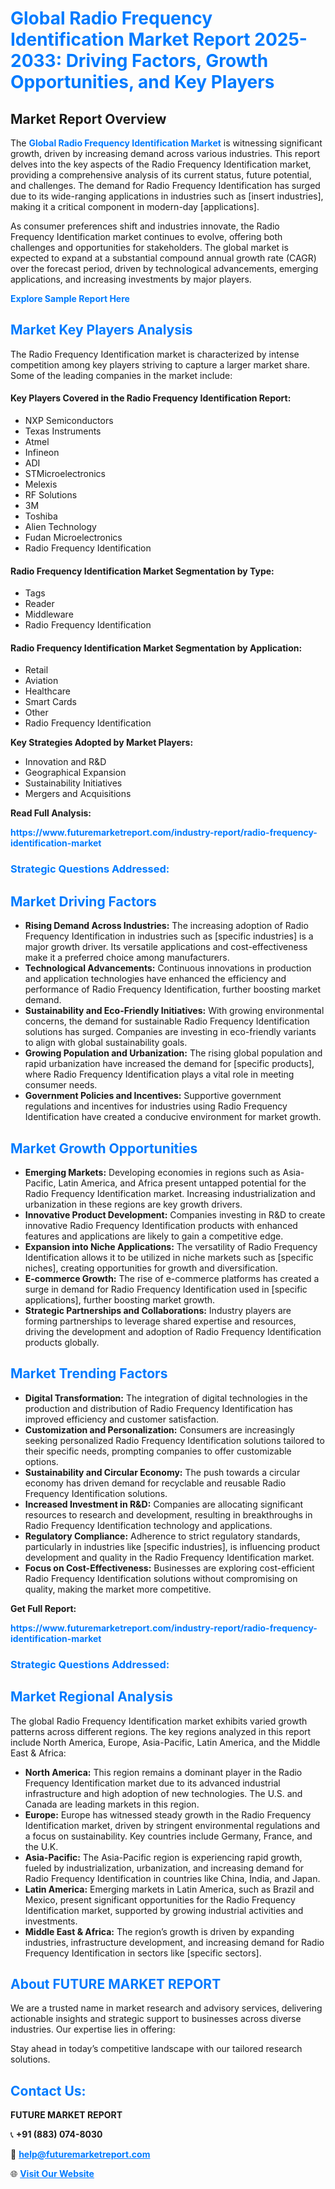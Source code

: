 <h1 style="color: #007BFF;">Global Radio Frequency Identification Market Report 2025-2033: Driving Factors, Growth Opportunities, and Key Players</h1>

<section id="overview">
<h2>Market Report Overview</h2>
<p>The <a href="https://www.futuremarketreport.com/industry-report/radio-frequency-identification-market" style="color: #007BFF; text-decoration: none;"><strong>Global Radio Frequency Identification Market</strong></a> is witnessing significant growth, driven by increasing demand across various industries. This report delves into the key aspects of the Radio Frequency Identification market, providing a comprehensive analysis of its current status, future potential, and challenges. The demand for Radio Frequency Identification has surged due to its wide-ranging applications in industries such as [insert industries], making it a critical component in modern-day [applications].</p>
<p>As consumer preferences shift and industries innovate, the Radio Frequency Identification market continues to evolve, offering both challenges and opportunities for stakeholders. The global market is expected to expand at a substantial compound annual growth rate (CAGR) over the forecast period, driven by technological advancements, emerging applications, and increasing investments by major players.</p>
</section>

<section id="overview">
<p><a href="https://www.futuremarketreport.com/request-sample/reportId=99956" style="color: #007BFF; text-decoration: none;"><strong>Explore Sample Report Here</strong></a></p>
</section>

<section id="key-players">
<h2 style="color: #007BFF;">Market Key Players Analysis</h2>
<p>The Radio Frequency Identification market is characterized by intense competition among key players striving to capture a larger market share. Some of the leading companies in the market include:</p>
<h4>Key Players Covered in the Radio Frequency Identification Report:</h4>
<ul><li>NXP Semiconductors</li><li>Texas Instruments</li><li>Atmel</li><li>Infineon</li><li>ADI</li><li>STMicroelectronics</li><li>Melexis</li><li>RF Solutions</li><li>3M</li><li>Toshiba</li><li>Alien Technology</li><li>Fudan Microelectronics</li><li>Radio Frequency Identification</li></ul>
<h4>Radio Frequency Identification Market Segmentation by Type:</h4>
<ul><li>Tags</li><li>Reader</li><li>Middleware</li><li>Radio Frequency Identification</li></ul>

<h4>Radio Frequency Identification Market Segmentation by Application:</h4>
<ul><li>Retail</li><li>Aviation</li><li>Healthcare</li><li>Smart Cards</li><li>Other</li><li>Radio Frequency Identification</li></ul>
<p><strong>Key Strategies Adopted by Market Players:</strong></p>
<ul>
<li>Innovation and R&D</li>
<li>Geographical Expansion</li>
<li>Sustainability Initiatives</li>
<li>Mergers and Acquisitions</li>
</ul>
</section>

<section>
<p><strong>Read Full Analysis: </strong></p><a href="https://www.futuremarketreport.com/industry-report/radio-frequency-identification-market" style="color: #007BFF; text-decoration: none;"><strong>https://www.futuremarketreport.com/industry-report/radio-frequency-identification-market</strong></a>
<h3 style="color: #007BFF;">Strategic Questions Addressed:</h3>
</section>

<section id="driving-factors">
<h2 style="color: #007BFF;">Market Driving Factors</h2>
<ul>
<li><strong>Rising Demand Across Industries:</strong> The increasing adoption of Radio Frequency Identification in industries such as [specific industries] is a major growth driver. Its versatile applications and cost-effectiveness make it a preferred choice among manufacturers.</li>
<li><strong>Technological Advancements:</strong> Continuous innovations in production and application technologies have enhanced the efficiency and performance of Radio Frequency Identification, further boosting market demand.</li>
<li><strong>Sustainability and Eco-Friendly Initiatives:</strong> With growing environmental concerns, the demand for sustainable Radio Frequency Identification solutions has surged. Companies are investing in eco-friendly variants to align with global sustainability goals.</li>
<li><strong>Growing Population and Urbanization:</strong> The rising global population and rapid urbanization have increased the demand for [specific products], where Radio Frequency Identification plays a vital role in meeting consumer needs.</li>
<li><strong>Government Policies and Incentives:</strong> Supportive government regulations and incentives for industries using Radio Frequency Identification have created a conducive environment for market growth.</li>
</ul>
</section>

<section id="growth-opportunities">
<h2 style="color: #007BFF;">Market Growth Opportunities</h2>
<ul>
<li><strong>Emerging Markets:</strong> Developing economies in regions such as Asia-Pacific, Latin America, and Africa present untapped potential for the Radio Frequency Identification market. Increasing industrialization and urbanization in these regions are key growth drivers.</li>
<li><strong>Innovative Product Development:</strong> Companies investing in R&D to create innovative Radio Frequency Identification products with enhanced features and applications are likely to gain a competitive edge.</li>
<li><strong>Expansion into Niche Applications:</strong> The versatility of Radio Frequency Identification allows it to be utilized in niche markets such as [specific niches], creating opportunities for growth and diversification.</li>
<li><strong>E-commerce Growth:</strong> The rise of e-commerce platforms has created a surge in demand for Radio Frequency Identification used in [specific applications], further boosting market growth.</li>
<li><strong>Strategic Partnerships and Collaborations:</strong> Industry players are forming partnerships to leverage shared expertise and resources, driving the development and adoption of Radio Frequency Identification products globally.</li>
</ul>
</section>

<section id="trending-factors">
<h2 style="color: #007BFF;">Market Trending Factors</h2>
<ul>
<li><strong>Digital Transformation:</strong> The integration of digital technologies in the production and distribution of Radio Frequency Identification has improved efficiency and customer satisfaction.</li>
<li><strong>Customization and Personalization:</strong> Consumers are increasingly seeking personalized Radio Frequency Identification solutions tailored to their specific needs, prompting companies to offer customizable options.</li>
<li><strong>Sustainability and Circular Economy:</strong> The push towards a circular economy has driven demand for recyclable and reusable Radio Frequency Identification solutions.</li>
<li><strong>Increased Investment in R&D:</strong> Companies are allocating significant resources to research and development, resulting in breakthroughs in Radio Frequency Identification technology and applications.</li>
<li><strong>Regulatory Compliance:</strong> Adherence to strict regulatory standards, particularly in industries like [specific industries], is influencing product development and quality in the Radio Frequency Identification market.</li>
<li><strong>Focus on Cost-Effectiveness:</strong> Businesses are exploring cost-efficient Radio Frequency Identification solutions without compromising on quality, making the market more competitive.</li>
</ul>
</section>

<section>
<p><strong>Get Full Report: </strong></p><a href="https://www.futuremarketreport.com/industry-report/radio-frequency-identification-market" style="color: #007BFF; text-decoration: none;"><strong>https://www.futuremarketreport.com/industry-report/radio-frequency-identification-market</strong></a>
<h3 style="color: #007BFF;">Strategic Questions Addressed:</h3>
</section>


<section id="regional-analysis">
<h2 style="color: #007BFF;">Market Regional Analysis</h2>
<p>The global Radio Frequency Identification market exhibits varied growth patterns across different regions. The key regions analyzed in this report include North America, Europe, Asia-Pacific, Latin America, and the Middle East & Africa:</p>
<ul>
<li><strong>North America:</strong> This region remains a dominant player in the Radio Frequency Identification market due to its advanced industrial infrastructure and high adoption of new technologies. The U.S. and Canada are leading markets in this region.</li>
<li><strong>Europe:</strong> Europe has witnessed steady growth in the Radio Frequency Identification market, driven by stringent environmental regulations and a focus on sustainability. Key countries include Germany, France, and the U.K.</li>
<li><strong>Asia-Pacific:</strong> The Asia-Pacific region is experiencing rapid growth, fueled by industrialization, urbanization, and increasing demand for Radio Frequency Identification in countries like China, India, and Japan.</li>
<li><strong>Latin America:</strong> Emerging markets in Latin America, such as Brazil and Mexico, present significant opportunities for the Radio Frequency Identification market, supported by growing industrial activities and investments.</li>
<li><strong>Middle East & Africa:</strong> The region’s growth is driven by expanding industries, infrastructure development, and increasing demand for Radio Frequency Identification in sectors like [specific sectors].</li>
</ul>
</section>

<footer>
<h2 style="color: #007BFF;">About FUTURE MARKET REPORT</h2>
<p>We are a trusted name in market research and advisory services, delivering actionable insights and strategic support to businesses across diverse industries. Our expertise lies in offering:</p>

<p>Stay ahead in today’s competitive landscape with our tailored research solutions.</p>

<h2 style="color: #007BFF;">Contact Us:</h2>
<p><strong>FUTURE MARKET REPORT</strong></p>
<p>📞 <strong>+91 (883) 074-8030</strong></p>
<p>📧 <strong><a href="mailto:help@futuremarketreport.com" style="color: #007BFF;">help@futuremarketreport.com</a></strong></p>
<p>🌐 <strong><a href="https://www.futuremarketreport.com/" style="color: #007BFF;">Visit Our Website</a></strong></p>
</footer>